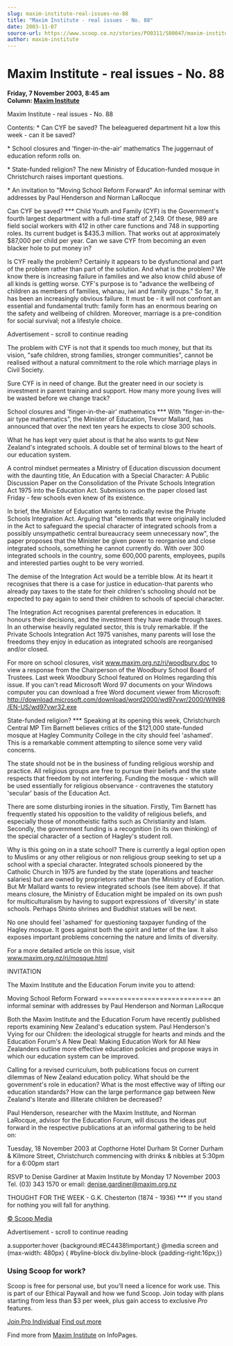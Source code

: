 ```yaml
---
slug: maxim-institute-real-issues-no-88
title: "Maxim Institute - real issues - No. 88"
date: 2003-11-07
source-url: https://www.scoop.co.nz/stories/PO0311/S00047/maxim-institute-real-issues-no-88.htm
author: maxim-institute
---
```

Maxim Institute - real issues - No. 88
======================================

**Friday, 7 November 2003, 8:45 am**  
**Column: [Maxim Institute](https://info.scoop.co.nz/Maxim_Institute)**

  
Maxim Institute - real issues - No. 88

Contents: \* Can CYF be saved? The beleaguered department hit a low this week - can it be saved?

\* School closures and 'finger-in-the-air' mathematics The juggernaut of education reform rolls on.

\* State-funded religion? The new Ministry of Education-funded mosque in Christchurch raises important questions.

\* An invitation to "Moving School Reform Forward" An informal seminar with addresses by Paul Henderson and Norman LaRocque

Can CYF be saved? \*\*\* Child Youth and Family (CYF) is the Government's fourth largest department with a full-time staff of 2,149. Of these, 989 are field social workers with 412 in other care functions and 748 in supporting roles. Its current budget is $435.3 million. That works out at approximately $87,000 per child per year. Can we save CYF from becoming an even blacker hole to put money in?

Is CYF really the problem? Certainly it appears to be dysfunctional and part of the problem rather than part of the solution. And what is the problem? We know there is increasing failure in families and we also know child abuse of all kinds is getting worse. CYF's purpose is to "advance the wellbeing of children as members of families, whanau, iwi and family groups." So far, it has been an increasingly obvious failure. It must be - it will not confront an essential and fundamental truth: family form has an enormous bearing on the safety and wellbeing of children. Moreover, marriage is a pre-condition for social survival; not a lifestyle choice.

Advertisement - scroll to continue reading





The problem with CYF is not that it spends too much money, but that its vision, "safe children, strong families, stronger communities", cannot be realised without a natural commitment to the role which marriage plays in Civil Society.

Sure CYF is in need of change. But the greater need in our society is investment in parent training and support. How many more young lives will be wasted before we change track?

School closures and 'finger-in-the-air' mathematics \*\*\* With "finger-in-the-air type mathematics", the Minister of Education, Trevor Mallard, has announced that over the next ten years he expects to close 300 schools.

What he has kept very quiet about is that he also wants to gut New Zealand's integrated schools. A double set of terminal blows to the heart of our education system.

A control mindset permeates a Ministry of Education discussion document with the daunting title, An Education with a Special Character: A Public Discussion Paper on the Consolidation of the Private Schools Integration Act 1975 into the Education Act. Submissions on the paper closed last Friday - few schools even knew of its existence.

In brief, the Minister of Education wants to radically revise the Private Schools Integration Act. Arguing that "elements that were originally included in the Act to safeguard the special character of integrated schools from a possibly unsympathetic central bureaucracy seem unnecessary now", the paper proposes that the Minister be given power to reorganise and close integrated schools, something he cannot currently do. With over 300 integrated schools in the country, some 600,000 parents, employees, pupils and interested parties ought to be very worried.

The demise of the Integration Act would be a terrible blow. At its heart it recognises that there is a case for justice in education-that parents who already pay taxes to the state for their children's schooling should not be expected to pay again to send their children to schools of special character.

The Integration Act recognises parental preferences in education. It honours their decisions, and the investment they have made through taxes. In an otherwise heavily regulated sector, this is truly remarkable. If the Private Schools Integration Act 1975 vanishes, many parents will lose the freedoms they enjoy in education as integrated schools are reorganised and/or closed.

For more on school closures, visit www.maxim.org.nz/ri/woodbury.doc to view a response from the Chairperson of the Woodbury School Board of Trustees. Last week Woodbury School featured on Holmes regarding this issue. If you can't read Microsoft Word 97 documents on your Windows computer you can download a free Word document viewer from Microsoft: http://download.microsoft.com/download/word2000/wd97vwr/2000/WIN98/EN-US/wd97vwr32.exe

State-funded religion? \*\*\* Speaking at its opening this week, Christchurch Central MP Tim Barnett believes critics of the $121,000 state-funded mosque at Hagley Community College in the city should feel 'ashamed'. This is a remarkable comment attempting to silence some very valid concerns.

The state should not be in the business of funding religious worship and practice. All religious groups are free to pursue their beliefs and the state respects that freedom by not interfering. Funding the mosque - which will be used essentially for religious observance - contravenes the statutory 'secular' basis of the Education Act.

There are some disturbing ironies in the situation. Firstly, Tim Barnett has frequently stated his opposition to the validity of religious beliefs, and especially those of monotheistic faiths such as Christianity and Islam. Secondly, the government funding is a recognition (in its own thinking) of the special character of a section of Hagley's student roll.

Why is this going on in a state school? There is currently a legal option open to Muslims or any other religious or non religious group seeking to set up a school with a special character. Integrated schools pioneered by the Catholic Church in 1975 are funded by the state (operations and teacher salaries) but are owned by proprietors rather than the Ministry of Education. But Mr Mallard wants to review integrated schools (see item above). If that means closure, the Ministry of Education might be impaled on its own push for multiculturalism by having to support expressions of 'diversity' in state schools. Perhaps Shinto shrines and Buddhist statues will be next.

No one should feel 'ashamed' for questioning taxpayer funding of the Hagley mosque. It goes against both the spirit and letter of the law. It also exposes important problems concerning the nature and limits of diversity.

For a more detailed article on this issue, visit www.maxim.org.nz/ri/mosque.html

INVITATION

The Maxim Institute and the Education Forum invite you to attend:

Moving School Reform Forward ============================ an informal seminar with addresses by Paul Henderson and Norman LaRocque

Both the Maxim Institute and the Education Forum have recently published reports examining New Zealand's education system. Paul Henderson's Vying for our Children: the ideological struggle for hearts and minds and the Education Forum's A New Deal: Making Education Work for All New Zealanders outline more effective education policies and propose ways in which our education system can be improved.

Calling for a revised curriculum, both publications focus on current dilemmas of New Zealand education policy. What should be the government's role in education? What is the most effective way of lifting our education standards? How can the large performance gap between New Zealand's literate and illiterate children be decreased?

Paul Henderson, researcher with the Maxim Institute, and Norman LaRocque, advisor for the Education Forum, will discuss the ideas put forward in the respective publications at an informal gathering to be held on:

Tuesday, 18 November 2003 at Copthorne Hotel Durham St Corner Durham & Kilmore Street, Christchurch commencing with drinks & nibbles at 5:30pm for a 6:00pm start

RSVP to Denise Gardiner at Maxim Institute by Monday 17 November 2003 Tel. (03) 343 1570 or email: denise.gardiner@maxim.org.nz

THOUGHT FOR THE WEEK - G.K. Chesterton (1874 - 1936) \*\*\* If you stand for nothing you will fall for anything.  

[© Scoop Media](http://www.scoop.co.nz/about/terms.html)  

Advertisement - scroll to continue reading



a.supporter:hover {background:#EC4438!important;} @media screen and (max-width: 480px) { #byline-block div.byline-block {padding-right:16px;}}

### Using Scoop for work?

Scoop is free for personal use, but you’ll need a licence for work use. This is part of our Ethical Paywall and how we fund Scoop. Join today with plans starting from less than $3 per week, plus gain access to exclusive _Pro_ features.  
  
[Join Pro Individual](https://pro.scoop.co.nz/Individual/?from=ProIn24) [Find out more](https://pro.scoop.co.nz/using-scoop-for-work/?from=ProIn24)

Find more from [Maxim Institute](https://info.scoop.co.nz/Maxim_Institute) on InfoPages.